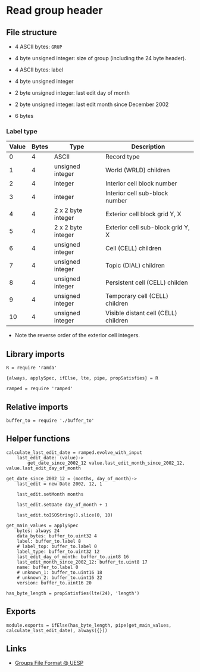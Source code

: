 # Read group header

## File structure

- 4 ASCII bytes: `GRUP`

- 4 byte unsigned integer: size of group (including the 24 byte header).

- 4 ASCII bytes: label

- 4 byte unsigned integer

- 2 byte unsigned integer: last edit day of month

- 2 byte unsigned integer: last edit month since December 2002

- 6 bytes


### Label type

| Value | Bytes | Type               | Description                          |
| ----- | ----- | ------------------ | ------------------------------------ |
|     0 |     4 | ASCII              | Record type                          |
|     1 |     4 | unsigned integer   | World (WRLD) children                |
|     2 |     4 | integer            | Interior cell block number           |
|     3 |     4 | integer            | Interior cell sub-block number       |
|     4 |     4 | 2 x 2 byte integer | Exterior cell block grid Y, X        |
|     5 |     4 | 2 x 2 byte integer | Exterior cell sub-block grid Y, X    |
|     6 |     4 | unsigned integer   | Cell (CELL) children                 |
|     7 |     4 | unsigned integer   | Topic (DIAL) children                |
|     8 |     4 | unsigned integer   | Persistent cell (CELL) childen       |
|     9 |     4 | unsigned integer   | Temporary cell (CELL) children       |
|    10 |     4 | unsigned integer   | Visible distant cell (CELL) children |

- Note the reverse order of the exterior cell integers.


## Library imports

	R = require 'ramda'

	{always, applySpec, ifElse, lte, pipe, propSatisfies} = R

	ramped = require 'ramped'


## Relative imports

	buffer_to = require './buffer_to'


## Helper functions

	calculate_last_edit_date = ramped.evolve_with_input
		last_edit_date: (value)->
			get_date_since_2002_12 value.last_edit_month_since_2002_12, value.last_edit_day_of_month

	get_date_since_2002_12 = (months, day_of_month)->
		last_edit = new Date 2002, 12, 1

		last_edit.setMonth months

		last_edit.setDate day_of_month + 1

		last_edit.toISOString().slice(0, 10)

	get_main_values = applySpec
		bytes: always 24
		data_bytes: buffer_to.uint32 4
		label: buffer_to.label 8
		# label_top: buffer_to.label 0
		label_type: buffer_to.uint32 12
		last_edit_day_of_month: buffer_to.uint8 16
		last_edit_month_since_2002_12: buffer_to.uint8 17
		name: buffer_to.label 0
		# unknown_1: buffer_to.uint16 18
		# unknown_2: buffer_to.uint16 22
		version: buffer_to.uint16 20

	has_byte_length = propSatisfies(lte(24), 'length')


## Exports

	module.exports = ifElse(has_byte_length, pipe(get_main_values, calculate_last_edit_date), always({}))


## Links

- [Groups File Format @ UESP](http://www.uesp.net/wiki/Tes5Mod:Mod_File_Format#Groups)
